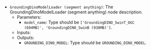 - `GroundingDinoModelLoader (segment anything)`: The GroundingDinoModelLoader (segment anything) node description.
    - Parameters:
        - `model_name`: Type should be `['GroundingDINO_SwinT_OGC (694MB)', 'GroundingDINO_SwinB (938MB)']`.
    - Inputs:
    - Outputs:
        - `GROUNDING_DINO_MODEL`: Type should be `GROUNDING_DINO_MODEL`.
